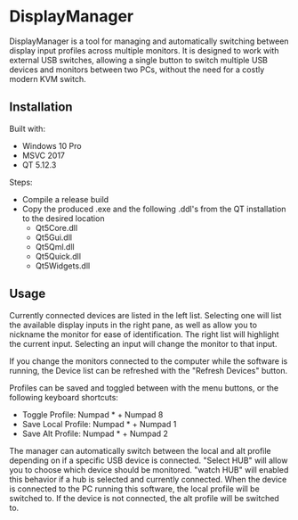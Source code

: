 # DisplayManager

DisplayManager is a tool for managing and automatically switching between display input profiles across multiple monitors. It is designed to work with external USB switches, allowing a single button to switch multiple USB devices and monitors between two PCs, without the need for a costly modern KVM switch.

## Installation
Built with:
- Windows 10 Pro
- MSVC 2017
- QT 5.12.3

Steps:
- Compile a release build
- Copy the produced .exe and the following .ddl's from the QT installation to the desired location
  - Qt5Core.dll
  - Qt5Gui.dll
  - Qt5Qml.dll
  - Qt5Quick.dll
  - Qt5Widgets.dll


## Usage

Currently connected devices are listed in the left list. Selecting one will list the available display inputs in the right pane, as well as allow you to nickname the monitor for ease of identification.
The right list will highlight the current input. Selecting an input will change the monitor to that input. 

If you change the monitors connected to the computer while the software is running, the Device list can be refreshed with the "Refresh Devices" button.

Profiles can be saved and toggled between with the menu buttons, or the following keyboard shortcuts:
- Toggle Profile: Numpad * + Numpad 8
- Save Local Profile: Numpad * + Numpad 1
- Save Alt Profile: Numpad * + Numpad 2

The manager can automatically switch between the local and alt profile depending on if a specific USB device is connected. "Select HUB" will allow you to choose which device should be monitored. "watch HUB" will enabled this behavior if a hub is selected and currently connected. When the device is connected to the PC running this software, the local profile will be switched to. If the device is not connected, the alt profile will be switched to.